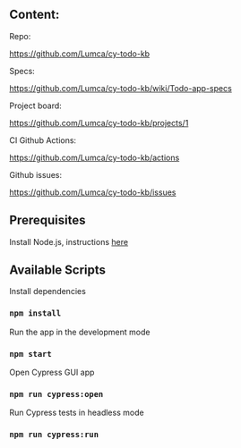 ## Content:

Repo:

https://github.com/Lumca/cy-todo-kb

Specs:

https://github.com/Lumca/cy-todo-kb/wiki/Todo-app-specs

Project board:

https://github.com/Lumca/cy-todo-kb/projects/1

CI Github Actions:

https://github.com/Lumca/cy-todo-kb/actions

Github issues:

https://github.com/Lumca/cy-todo-kb/issues

## Prerequisites

Install Node.js, instructions [here](https://nodejs.org/en/download/)

## Available Scripts

Install dependencies 
### `npm install`

Run the app in the development mode
### `npm start`

Open Cypress GUI app
### `npm run cypress:open`

Run Cypress tests in headless mode
### `npm run cypress:run`
